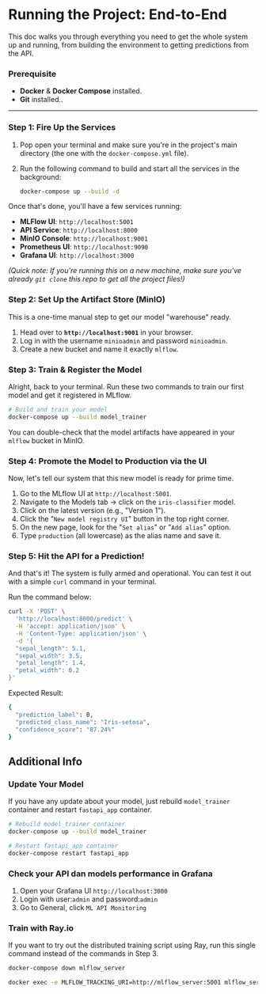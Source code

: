 # Running the Project: End-to-End

This doc walks you through everything you need to get the whole system up and running, from building the environment to getting predictions from the API.

### Prerequisite
* **Docker** & **Docker Compose** installed.
* **Git** installed..

---

### Step 1: Fire Up the Services

1.  Pop open your terminal and make sure you're in the project's main directory (the one with the `docker-compose.yml` file).

2.  Run the following command to build and start all the services in the background:
    ```bash
    docker-compose up --build -d
    ```

Once that's done, you'll have a few services running:
* **MLFlow UI**: `http://localhost:5001`
* **API Service**: `http://localhost:8000`
* **MinIO Console**: `http://localhost:9001`
* **Prometheus UI**: `http://localhost:9090`
* **Grafana UI**: `http://localhost:3000`

*(Quick note: If you're running this on a new machine, make sure you've already `git clone` this repo to get all the project files!)*

### Step 2: Set Up the Artifact Store (MinIO)

This is a one-time manual step to get our model "warehouse" ready.

1.  Head over to **`http://localhost:9001`** in your browser.
2.  Log in with the username `minioadmin` and password `minioadmin`.
3.  Create a new bucket and name it exactly `mlflow`.

### Step 3: Train & Register the Model

Alright, back to your terminal. Run these two commands to train our first model and get it registered in MLflow.

```bash
# Build and train your model
docker-compose up --build model_trainer
```

You can double-check that the model artifacts have appeared in your `mlflow` bucket in MinIO.


### Step 4: Promote the Model to Production via the UI
Now, let's tell our system that this new model is ready for prime time.

1.  Go to the MLflow UI at ```http://localhost:5001```.
2.  Navigate to the Models tab -> click on the `iris-classifier` model.
3.  Click on the latest version (e.g., "Version 1").
4.  Click the "`New model registry UI`" button in the top right corner.
5.  On the new page, look for the "`Set alias`" or "`Add alias`" option.
6.  Type `production` (all lowercase) as the alias name and save it.

### Step 5: Hit the API for a Prediction!
And that's it! The system is fully armed and operational. You can test it out with a simple `curl` command in your terminal.

Run the command below:

```bash
curl -X 'POST' \
  'http://localhost:8000/predict' \
  -H 'accept: application/json' \
  -H 'Content-Type: application/json' \
  -d '{
  "sepal_length": 5.1,
  "sepal_width": 3.5,
  "petal_length": 1.4,
  "petal_width": 0.2
}'
```

Expected Result:
```bash
{
  "prediction_label": 0,
  "predicted_class_name": "Iris-setosa",
  "confidence_score": "87.24%"
}
```

## Additional Info

### Update Your Model
If you have any update about your model, just rebuild `model_trainer` container and restart `fastapi_app` container.

```bash
# Rebuild model_trainer container
docker-compose up --build model_trainer

# Restart fastapi_app container
docker-compose restart fastapi_app
```

### Check your API dan models performance in Grafana
1. Open your Grafana UI `http://localhost:3000`
2. Login with user:`admin` and password:`admin`
2. Go to General, click `ML API Monitoring`


### Train with Ray.io
If you want to try out the distributed training script using Ray, run this single command instead of the commands in Step 3.

```bash
docker-compose down mlflow_server

docker exec -e MLFLOW_TRACKING_URI=http://mlflow_server:5001 mlflow_server bash -c "pip install mlflow boto3 psycopg2-binary 'ray[air]==2.9.3' 'scikit-learn==1.3.2' 'pandas==1.5.3' && python /model/train_with_ray.py"
```